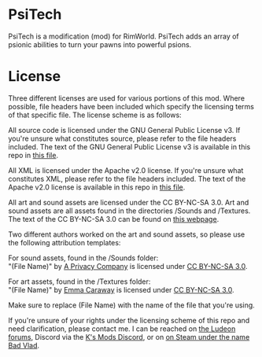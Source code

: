 # PsiTech
PsiTech is a modification (mod) for RimWorld. PsiTech adds an array of psionic abilities to turn your pawns into powerful psions.

# License
Three different licenses are used for various portions of this mod. Where possible, file headers have been included which specify the licensing terms of that specific file. The license scheme is as follows:
  
All source code is licensed under the GNU General Public License v3. If you're unsure what constitutes source, please refer to the file headers included. The text of the GNU General Public License v3 is available in this repo in [this file](gnu-gpl-v3.0.md).

All XML is licensed under the Apache v2.0 license. If you're unsure what constitutes XML, please refer to the file headers included. The text of the Apache v2.0 license is available in this repo in [this file](apache-v2.0.md).

All art and sound assets are licensed under the CC BY-NC-SA 3.0. Art and sound assets are all assets found in the directories /Sounds and /Textures. The text of the CC BY-NC-SA 3.0 can be found on [this webpage](https://creativecommons.org/licenses/by-nc-sa/3.0/legalcode).

Two different authors worked on the art and sound assets, so please use the following attribution templates:

For sound assets, found in the /Sounds folder:  
"\(File Name\)" by [A Privacy Company](url=https://steamcommunity.com/id/tinykidtoo) is licensed under [CC BY-NC-SA 3.0](https://creativecommons.org/licenses/by-nc-sa/3.0/legalcode).

For art assets, found in the /Textures folder:  
"\(File Name\)" by [Emma Caraway](url=https://www.artstation.com/emma_where) is licensed under [CC BY-NC-SA 3.0](https://creativecommons.org/licenses/by-nc-sa/3.0/legalcode).

Make sure to replace \(File Name\) with the name of the file that you're using.

If you're unsure of your rights under the licensing scheme of this repo and need clarification, please contact me. I can be reached on [the Ludeon forums](https://ludeon.com/forums/index.php?action=profile), Discord via the [K's Mods Discord](https://discord.gg/nafJcyg), or on [on Steam under the name Bad Vlad](https://steamcommunity.com/id/0x536563726574/).
